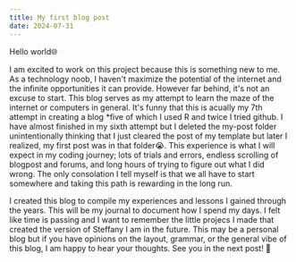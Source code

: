 ```yaml
---
title: My first blog post
date: 2024-07-31
---
```


Hello world🌐

I am excited to work on this project because this is something new to me. As a technology noob, I haven't maximize the potential of the internet and the infinite opportunities it can provide. However far behind, it's not an excuse to start. This blog serves as my attempt to learn the maze of the internet or computers in general. It's funny that this is acually my 7th attempt in creating a blog *five of which I used R and twice I tried github. I have almost finished in my sixth attempt but I deleted the my-post folder unintentionally thinking that I just cleared the post of my template but later I realized, my first post was in that folder😭. This experience is what I will expect in my coding journey; lots of trials and errors, endless scrolling of blogpost and forums, and long hours of trying to figure out what I did wrong. The only consolation I tell myself is that we all have to start somewhere and taking this path is rewarding in the long run. 

I created this blog to compile my experiences and lessons I gained through the years. This will be my journal to document how I spend my days. I felt like time is passing and I want to remember the little projecs I made that created the version of Steffany I am in the future. This may be a personal blog but if you have opinions on the layout, grammar, or the general vibe of this blog, I am happy to hear your thoughts. See you in the next post! 💌 